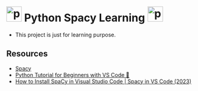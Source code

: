 # <img src="https://user-images.githubusercontent.com/25181517/183423507-c056a6f9-1ba8-4312-a350-19bcbc5a8697.png" alt="python" width="40" height="40"/> Python Spacy Learning <img src="https://user-images.githubusercontent.com/25181517/183423507-c056a6f9-1ba8-4312-a350-19bcbc5a8697.png" alt="python" width="40" height="40"/>

- This project is just for learning purpose.

## Resources

- [Spacy](https://spacy.io/usage/spacy-101)
- [Python Tutorial for Beginners with VS Code 🐍](https://www.youtube.com/watch?v=6i3e-j3wSf0)
- [How to Install SpaCy in Visual Studio Code | Spacy in VS Code (2023)](https://www.youtube.com/watch?v=6kSUfZRCuOg)
